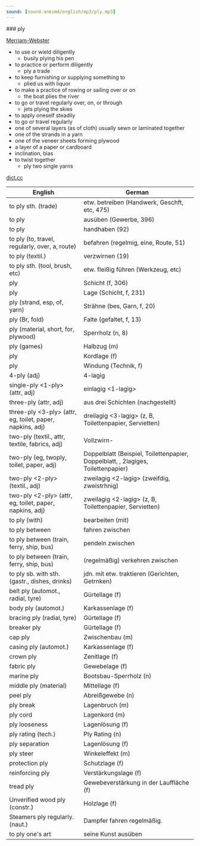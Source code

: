 ```yaml
---
sound: [sound:ankimd/english/mp3/ply.mp3]
---
```


\### ply

[Merriam-Webster](https://www.merriam-webster.com/dictionary/ply)

- to use or wield diligently
    - busily plying his pen
- to practice or perform diligently
    - ply a trade
- to keep furnishing or supplying something to
    - plied us with liquor
- to make a practice of rowing or sailing over or on
    - the boat plies the river
- to go or travel regularly over, on, or through
    - jets plying the skies
- to apply oneself steadily
- to go or travel regularly
- one of several layers (as of cloth) usually sewn or laminated together
- one of the strands in a yarn
- one of the veneer sheets forming plywood
- a layer of a paper or cardboard
- inclination, bias
- to twist together
    - ply two single yarns

[dict.cc](https://www.dict.cc/ply)

| English        | German       |
| -------------- | ------------ |
| to ply sth. (trade) | etw. betreiben (Handwerk, Geschft, etc, 475) |
| to ply | ausüben (Gewerbe, 396) |
| to ply | handhaben (92) |
| to ply (to, travel, regularly, over, a, route) | befahren (regelmig, eine, Route, 51) |
| to ply (textil.) | verzwirnen (19) |
| to ply sth. (tool, brush, etc) | etw. fleißig führen (Werkzeug, etc) |
| ply | Schicht (f, 306) |
| ply | Lage (Schicht, f, 231) |
| ply (strand, esp, of, yarn) | Strähne (bes, Garn, f, 20) |
| ply (Br, fold) | Falte (gefaltet, f, 13) |
| ply (material, short, for, plywood) | Sperrholz (n, 8) |
| ply (games) | Halbzug (m) |
| ply | Kordlage (f) |
| ply | Windung (Technik, f) |
| 4-ply (adj) | 4-lagig |
| single-ply <1-ply> (attr, adj) | einlagig <1-lagig> |
| three-ply (attr, adj) | aus drei Schichten (nachgestellt) |
| three-ply <3-ply> (attr, eg, toilet, paper, napkins, adj) | dreilagig <3-lagig> (z, B, Toilettenpapier, Servietten) |
| two-ply (textil., attr, textile, fabrics, adj) | Vollzwirn- |
| two-ply (eg, twoply, toilet, paper, adj) | Doppelblatt (Beispiel, Toilettenpapier, Doppelblatt, , 2lagiges, Toilettenpapier) |
| two-ply <2-ply> (textil., adj) | zweilagig <2-lagig> (zweifdig, zweistrhnig) |
| two-ply <2-ply> (attr, eg, toilet, paper, napkins, adj) | zweilagig <2-lagig> (z, B, Toilettenpapier, Servietten) |
| to ply (with) | bearbeiten (mit) |
| to ply between | fahren zwischen |
| to ply between (train, ferry, ship, bus) | pendeln zwischen |
| to ply between (train, ferry, ship, bus) | (regelmäßig) verkehren zwischen |
| to ply sb. with sth. (gastr., dishes, drinks) | jdn. mit etw. traktieren (Gerichten, Getrnken) |
| belt ply (automot., radial, tyre) | Gürtellage (f) |
| body ply (automot.) | Karkassenlage (f) |
| bracing ply (radial, tyre) | Gürtellage (f) |
| breaker ply | Gürtellage (f) |
| cap ply | Zwischenbau (m) |
| casing ply (automot.) | Karkassenlage (f) |
| crown ply | Zenitlage (f) |
| fabric ply | Gewebelage (f) |
| marine ply | Bootsbau-Sperrholz (n) |
| middle ply (material) | Mittellage (f) |
| peel ply | Abreißgewebe (n) |
| ply break | Lagenbruch (m) |
| ply cord | Lagenkord (m) |
| ply looseness | Lagenlösung (f) |
| ply rating <PR> (tech.) | Ply Rating <PR> (n) |
| ply separation | Lagenlösung (f) |
| ply steer | Winkeleffekt (m) |
| protection ply | Schutzlage (f) |
| reinforcing ply | Verstärkungslage (f) |
| tread ply | Gewebeverstärkung in der Lauffläche (f) |
| Unverified wood ply (constr.) | Holzlage (f) |
| Steamers ply regularly. (naut.) | Dampfer fahren regelmäßig. |
| to ply one's art | seine Kunst ausüben |
